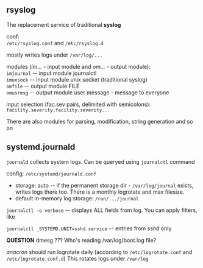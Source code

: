## rsyslog
The replacement service of traditional **syslog**

conf:  
  `/etc/rsyslog.conf` and `/etc/rsyslog.d`

mostly writes logs under `/var/log/...`

modules (*im...* - input module and *om...* - output module):  
  `imjournal`  -- input module journalctl  
  `imuxsock`    -- input module unix socket (traditional syslog)  
  `omfile`     -- output module FILE  
  `omusrmsg`   -- output module user message - message to everyone  

input selection (fac.sev pairs, delimited with semicolons):  
  `facility.severity;facility.severity...`

There are also modules for parsing, modification, string generation and so on

## systemd.journald
`journald` collects system logs. Can be queryed using `journalctl` command

config: `/etc/systemd/journald.conf`   
*  storage: auto  -- if the permanent storage dir - `/var/log/journal` exists, writes logs there too. There is a monthly logrotate and max filesize.
* default in-memory log storage: `/run/.../journal` 

`journalctl -o verbose` -- displays ALL fields from log. You can apply filters, like

`journalctl _SYSTEMD.UNIT=sshd.service` -- entries from *sshd* only


**QUESTION** dmesg ??? Who's reading /var/log/boot.log file?

*anacron* should run logrotate daily (according to `/etc/logrotate.conf` and `/etc/logrotate.conf.d`)
This rotates logs under `/var/log`
